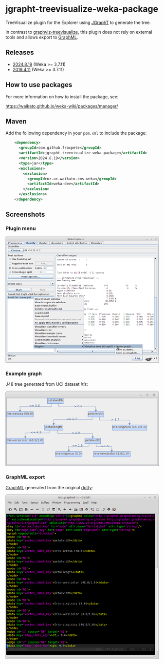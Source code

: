 # jgrapht-treevisualize-weka-package

TreeVisualize plugin for the Explorer using [JGraphT](https://jgrapht.org/)
to generate the tree.

In contrast to [graphviz-treevisualize](https://github.com/fracpete/graphviz-treevisualize-weka-package),
this plugin does not rely on external tools and allows export to [GraphML](https://en.wikipedia.org/wiki/GraphML).


## Releases

* [2024.8.19](https://github.com/fracpete/jgrapht-treevisualize-weka-package/releases/download/v2024.8.19/jgrapht-treevisualize-2024.8.19.zip) (Weka >= 3.7.11)
* [2019.4.11](https://github.com/fracpete/jgrapht-treevisualize-weka-package/releases/download/v2019.4.11/jgrapht-treevisualize-2019.4.11.zip) (Weka >= 3.7.11)

## How to use packages

For more information on how to install the package, see:

https://waikato.github.io/weka-wiki/packages/manager/


## Maven

Add the following dependency in your `pom.xml` to include the package:

```xml
    <dependency>
      <groupId>com.github.fracpete</groupId>
      <artifactId>jgrapht-treevisualize-weka-package</artifactId>
      <version>2024.8.19</version>
      <type>jar</type>
      <exclusions>
        <exclusion>
          <groupId>nz.ac.waikato.cms.weka</groupId>
          <artifactId>weka-dev</artifactId>
        </exclusion>
      </exclusions>
    </dependency>
```


## Screenshots

### Plugin menu

![plugin menu](src/site/resources/plugin_menu.png)

### Example graph

J48 tree generated from UCI dataset *iris*:

![graph](src/site/resources/iris.png)

### GraphML export

[GraphML](src/site/resources/iris.graphml) generated from the original [dotty](src/site/resources/iris.dot):

![graphml](src/site/resources/iris_graphml.png)
